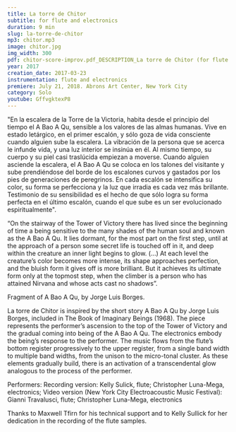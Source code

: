 ```yaml
---
title: La torre de Chitor
subtitle: for flute and electronics
duration: 9 min
slug: la-torre-de-chitor
mp3: chitor.mp3
image: chitor.jpg
img_width: 300
pdf: chitor-score-improv.pdf_DESCRIPTION_La torre de Chitor (for flute and electronics)
year: 2017
creation_date: 2017-03-23
instrumentation: flute and electronics
premiere: July 21, 2018. Abrons Art Center, New York City
category: Solo
youtube: GffvgktexP8
---
```


"En la escalera de la Torre de la Victoria, habita desde el principio del tiempo el A Bao A Qu, sensible a los valores de las almas humanas. Vive en estado letárgico, en el primer escalón, y sólo goza de vida consciente cuando alguien sube la escalera. La vibración de la persona que se acerca le infunde vida, y una luz interior se insinúa en él. Al mismo tiempo, su cuerpo y su piel casi traslúcida empiezan a moverse. Cuando alguien asciende la escalera, el A Bao A Qu se coloca en los talones del visitante y sube prendiéndose del borde de los escalones curvos y gastados por los pies de generaciones de peregrinos. En cada escalón se intensifica su color, su forma se perfecciona y la luz que irradia es cada vez más brillante. Testimonio de su sensibilidad es el hecho de que sólo logra su forma perfecta en el último escalón, cuando el que sube es un ser evolucionado espiritualmente".

“On the stairway of the Tower of Victory there has lived since the beginning of time a being sensitive to the many shades of the human soul and known as the A Bao A Qu. It lies dormant, for the most part on the first step, until at the approach of a person some secret life is touched off in it, and deep within the creature an inner light begins to glow. (…) At each level the creature’s color becomes more intense, its shape approaches perfection, and the bluish form it gives off is more brilliant. But it achieves its ultimate form only at the topmost step, when the climber is a person who has attained Nirvana and whose acts cast no shadows”.

Fragment of A Bao A Qu, by Jorge Luis Borges.

La torre de Chitor is inspired by the short story A Bao A Qu by Jorge Luis Borges, included in The Book of Imaginary Beings (1968). The piece represents the performer’s ascension to the top of the Tower of Victory and the gradual coming into being of the A Bao A Qu. The electronics embody the being’s response to the performer. The music flows from the flute’s bottom register progressively to the upper register, from a single band width to multiple band widths, from the unison to the micro-tonal cluster. As these elements gradually build, there is an activation of a transcendental glow analogous to the process of the performer.

Performers: Recording version: Kelly Sulick, flute; Christopher Luna-Mega, electronics; Video version (New York City Electroacoustic Music Festival): Gianni Travalusci, flute; Christopher Luna-Mega, electronics

Thanks to Maxwell Tfirn for his technical support and to Kelly Sullick for her dedication in the recording of the flute samples.